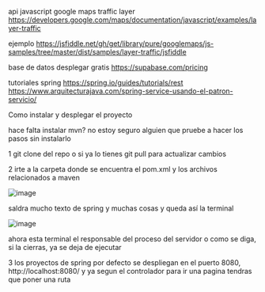 api javascript google maps
traffic layer   https://developers.google.com/maps/documentation/javascript/examples/layer-traffic



ejemplo 
https://jsfiddle.net/gh/get/library/pure/googlemaps/js-samples/tree/master/dist/samples/layer-traffic/jsfiddle


base de datos desplegar gratis 
https://supabase.com/pricing


tutoriales spring 
https://spring.io/guides/tutorials/rest
https://www.arquitecturajava.com/spring-service-usando-el-patron-servicio/

Como instalar y desplegar el proyecto

hace falta instalar mvn? no estoy seguro alguien que pruebe a hacer los pasos sin instalarlo

1 git clone del repo o si ya lo tienes git pull para actualizar cambios

2 irte a la carpeta donde se encuentra el pom.xml y los archivos relacionados a maven

![image](https://github.com/user-attachments/assets/59072809-265f-4931-b887-6885eb1c548f)

saldra mucho texto de spring y muchas cosas y queda así la terminal

![image](https://github.com/user-attachments/assets/afbf5241-c2fd-4f32-9ab0-d66c7144fc5a)


ahora esta terminal el responsable del proceso del servidor o como se diga, si la cierras, ya se deja de ejecutar

3 los proyectos de spring por defecto se despliegan en el puerto 8080, http://localhost:8080/ y ya segun el controlador para ir una pagina tendras que poner una ruta
